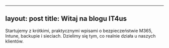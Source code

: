 
---
layout: post
title: Witaj na blogu IT4us
---

Startujemy z krótkimi, praktycznymi wpisami o bezpieczeństwie M365, Intune, backupie i sieciach. Dzielimy się tym, co realnie działa u naszych klientów.
